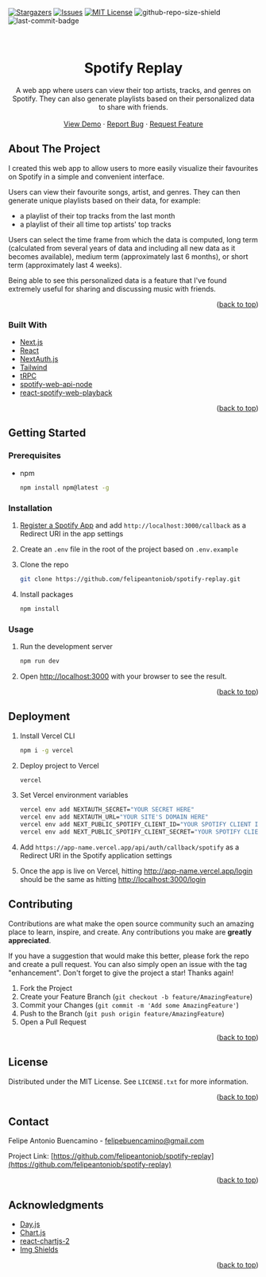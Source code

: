 <!-- PROJECT SHIELDS -->
<!--
*** I'm using markdown "reference style" links for readability.
*** Reference links are enclosed in brackets [ ] instead of parentheses ( ).
*** See the bottom of this document for the declaration of the reference variables
*** for contributors-url, forks-url, etc. This is an optional, concise syntax you may use.
*** https://www.markdownguide.org/basic-syntax/#reference-style-links
-->

[![Stargazers][stars-shield]][stars-url]
[![Issues][issues-shield]][issues-url]
[![MIT License][license-shield]][license-url]
![github-repo-size-shield]
![last-commit-badge]

<!-- PROJECT LOGO -->
<br />
<div align="center">

  <h1 align="center">Spotify Replay</h1>

  <p align="center">
A web app where users can view their top artists, tracks, and genres on Spotify. They can also generate playlists based on their personalized data to share with friends.
 <br />
  <br />
     <a href="spotify-replay.vercel.app/">View Demo</a>
    ·
    <a href="https://github.com/felipeantoniob/spotify-replay/issues">Report Bug</a>
    ·
    <a href="https://github.com/felipeantoniob/spotify-replay/issues">Request Feature</a>
  </p>
</div>

<!-- ABOUT THE PROJECT -->

## About The Project

I created this web app to allow users to more easily visualize their favourites on Spotify in a simple and convenient interface.

Users can view their favourite songs, artist, and genres.
They can then generate unique playlists based on their data, for example:

- a playlist of their top tracks from the last month
- a playlist of their all time top artists' top tracks

Users can select the time frame from which the data is computed, long term (calculated from several years of data and including all new data as it becomes available), medium term (approximately last 6 months), or short term (approximately last 4 weeks).

Being able to see this personalized data is a feature that I've found extremely useful for sharing and discussing music with friends.

<p align="right">(<a href="#top">back to top</a>)</p>

### Built With

- [Next.js](https://nextjs.org/)
- [React](https://reactjs.org/)
- [NextAuth.js](https://next-auth.js.org/)
- [Tailwind](https://tailwindcss.com/)
- [tRPC](https://trpc.io/)
- [spotify-web-api-node](https://github.com/thelinmichael/spotify-web-api-node)
- [react-spotify-web-playback](https://www.npmjs.com/package/react-spotify-web-playback)

<p align="right">(<a href="#top">back to top</a>)</p>

<!-- GETTING STARTED -->

## Getting Started

### Prerequisites

- npm

  ```sh
  npm install npm@latest -g
  ```

### Installation

1. [Register a Spotify App](https://developer.spotify.com/dashboard/applications) and add `http://localhost:3000/callback` as a Redirect URI in the app settings

1. Create an `.env` file in the root of the project based on `.env.example`

1. Clone the repo

   ```sh
   git clone https://github.com/felipeantoniob/spotify-replay.git
   ```

1. Install packages

   ```sh
   npm install
   ```

### Usage

1. Run the development server

   ```sh
   npm run dev
   ```

2. Open <http://localhost:3000> with your browser to see the result.

<p align="right">(<a href="#top">back to top</a>)</p>

<!-- DEPLOYMENT -->

## Deployment

1. Install Vercel CLI

   ```sh
   npm i -g vercel
   ```

1. Deploy project to Vercel

   ```sh
   vercel
   ```

1. Set Vercel environment variables

   ```sh
   vercel env add NEXTAUTH_SECRET="YOUR SECRET HERE"
   vercel env add NEXTAUTH_URL="YOUR SITE'S DOMAIN HERE"
   vercel env add NEXT_PUBLIC_SPOTIFY_CLIENT_ID="YOUR SPOTIFY CLIENT ID HERE"
   vercel env add NEXT_PUBLIC_SPOTIFY_CLIENT_SECRET="YOUR SPOTIFY CLIENT SECRET HERE"
   ```

1. Add `https://app-name.vercel.app/api/auth/callback/spotify` as a Redirect URI in the Spotify application settings

1. Once the app is live on Vercel, hitting <http://app-name.vercel.app/login> should be the same as hitting <http://localhost:3000/login>

<!-- CONTRIBUTING -->

## Contributing

Contributions are what make the open source community such an amazing place to learn, inspire, and create. Any contributions you make are **greatly appreciated**.

If you have a suggestion that would make this better, please fork the repo and create a pull request. You can also simply open an issue with the tag "enhancement".
Don't forget to give the project a star! Thanks again!

1. Fork the Project
2. Create your Feature Branch (`git checkout -b feature/AmazingFeature`)
3. Commit your Changes (`git commit -m 'Add some AmazingFeature'`)
4. Push to the Branch (`git push origin feature/AmazingFeature`)
5. Open a Pull Request

<p align="right">(<a href="#top">back to top</a>)</p>

<!-- LICENSE -->

## License

Distributed under the MIT License. See `LICENSE.txt` for more information.

<p align="right">(<a href="#top">back to top</a>)</p>

<!-- CONTACT -->

## Contact

Felipe Antonio Buencamino - <felipebuencamino@gmail.com>

Project Link: [https://github.com/felipeantoniob/spotify-replay](https://github.com/felipeantoniob/spotify-replay)

<p align="right">(<a href="#top">back to top</a>)</p>

<!-- ACKNOWLEDGMENTS -->

## Acknowledgments

- [Day.js](https://day.js.org/)
- [Chart.js](https://www.chartjs.org/)
- [react-chartjs-2](https://react-chartjs-2.js.org/)
- [Img Shields](https://shields.io)

<p align="right">(<a href="#top">back to top</a>)</p>

<!-- MARKDOWN LINKS & IMAGES -->
<!-- https://www.markdownguide.org/basic-syntax/#reference-style-links -->

[stars-shield]: https://img.shields.io/github/stars/felipeantoniob/spotify-replay.svg?style=for-the-badge
[stars-url]: https://github.com/felipeantoniob/spotify-replay/stargazers
[issues-shield]: https://img.shields.io/github/issues/felipeantoniob/spotify-replay.svg?style=for-the-badge
[issues-url]: https://github.com/felipeantoniob/spotify-replay/issues
[license-shield]: https://img.shields.io/github/license/felipeantoniob/spotify-replay?style=for-the-badge
[license-url]: https://github.com/felipeantoniob/spotify-replay/blob/master/LICENSE.txt
[github-repo-size-shield]: https://img.shields.io/github/repo-size/felipeantoniob/spotify-replay?style=for-the-badge
[last-commit-badge]: https://img.shields.io/github/last-commit/felipeantoniob/spotify-replay?style=for-the-badge
